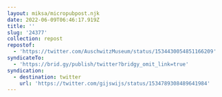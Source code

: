 ```yaml
---
layout: miksa/micropubpost.njk
date: 2022-06-09T06:46:17.919Z
title: ''
slug: '24377'
collection: repost
repostof:
  - 'https://twitter.com/AuschwitzMuseum/status/1534430054851166209'
syndicateTo:
  - 'https://brid.gy/publish/twitter?bridgy_omit_link=true'
syndication:
  - destination: twitter
    url: 'https://twitter.com/gijswijs/status/1534789308489641984'
---
```


